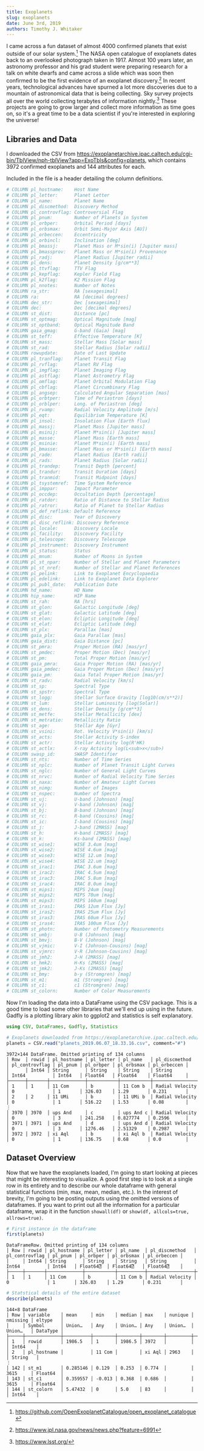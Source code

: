 ```yaml
---
title: Exoplanets
slug: exoplanets
date: June 3rd, 2019
authors: Timothy J. Whitaker
---
```


I came across a fun dataset of almost 4000 confirmed planets that exist outside of our solar system.[^1] The NASA open catalogue of exoplanets dates back to an overlooked photograph taken in 1917. Almost 100 years later, an astronomy professor and his grad student were preparing research for a talk on white dwarfs and came across a slide which was soon then confirmed to be the first evidence of an exoplanet discovery.[^2] In recent years, technological advances have spurned a lot more discoveries due to a mountain of astronomical data that is being collecting. Sky survey projects all over the world collecting terabytes of information nightly.[^3] These projects are going to grow larger and collect more information as time goes on, so it's a great time to be a data scientist if you're interested in exploring the universe!

## Libraries and Data

I downloaded the CSV from <https://exoplanetarchive.ipac.caltech.edu/cgi-bin/TblView/nph-tblView?app=ExoTbls&config=planets>, which contains 3972 confirmed exoplanets and 144 attributes for each.

Included in the file is a header detailing the column definitions.

```julia
# COLUMN pl_hostname:    Host Name
# COLUMN pl_letter:      Planet Letter
# COLUMN pl_name:        Planet Name
# COLUMN pl_discmethod:  Discovery Method
# COLUMN pl_controvflag: Controversial Flag
# COLUMN pl_pnum:        Number of Planets in System
# COLUMN pl_orbper:      Orbital Period [days]
# COLUMN pl_orbsmax:     Orbit Semi-Major Axis [AU])
# COLUMN pl_orbeccen:    Eccentricity
# COLUMN pl_orbincl:     Inclination [deg]
# COLUMN pl_bmassj:      Planet Mass or M*sin(i) [Jupiter mass]
# COLUMN pl_bmassprov:   Planet Mass or M*sin(i) Provenance
# COLUMN pl_radj:        Planet Radius [Jupiter radii]
# COLUMN pl_dens:        Planet Density [g/cm**3]
# COLUMN pl_ttvflag:     TTV Flag
# COLUMN pl_kepflag:     Kepler Field Flag
# COLUMN pl_k2flag:      K2 Mission Flag
# COLUMN pl_nnotes:      Number of Notes
# COLUMN ra_str:         RA [sexagesimal]
# COLUMN ra:             RA [decimal degrees]
# COLUMN dec_str:        Dec [sexagesimal]
# COLUMN dec:            Dec [decimal degrees]
# COLUMN st_dist:        Distance [pc]
# COLUMN st_optmag:      Optical Magnitude [mag]
# COLUMN st_optband:     Optical Magnitude Band
# COLUMN gaia_gmag:      G-band (Gaia) [mag]
# COLUMN st_teff:        Effective Temperature [K]
# COLUMN st_mass:        Stellar Mass [Solar mass]
# COLUMN st_rad:         Stellar Radius [Solar radii]
# COLUMN rowupdate:      Date of Last Update
# COLUMN pl_tranflag:    Planet Transit Flag
# COLUMN pl_rvflag:      Planet RV Flag
# COLUMN pl_imgflag:     Planet Imaging Flag
# COLUMN pl_astflag:     Planet Astrometry Flag
# COLUMN pl_omflag:      Planet Orbital Modulation Flag
# COLUMN pl_cbflag:      Planet Circumbinary Flag
# COLUMN pl_angsep:      Calculated Angular Separation [mas]
# COLUMN pl_orbtper:     Time of Periastron [days]
# COLUMN pl_orblper:     Long. of Periastron [deg]
# COLUMN pl_rvamp:       Radial Velocity Amplitude [m/s]
# COLUMN pl_eqt:         Equilibrium Temperature [K]
# COLUMN pl_insol:       Insolation Flux [Earth flux]
# COLUMN pl_massj:       Planet Mass [Jupiter mass]
# COLUMN pl_msinij:      Planet M*sin(i) [Jupiter mass]
# COLUMN pl_masse:       Planet Mass [Earth mass]
# COLUMN pl_msinie:      Planet M*sin(i) [Earth mass]
# COLUMN pl_bmasse:      Planet Mass or M*sin(i) [Earth mass]
# COLUMN pl_rade:        Planet Radius [Earth radii]
# COLUMN pl_rads:        Planet Radius [Solar radii]
# COLUMN pl_trandep:     Transit Depth [percent]
# COLUMN pl_trandur:     Transit Duration [days]
# COLUMN pl_tranmid:     Transit Midpoint [days]
# COLUMN pl_tsystemref:  Time System Reference
# COLUMN pl_imppar:      Impact Parameter
# COLUMN pl_occdep:      Occultation Depth [percentage]
# COLUMN pl_ratdor:      Ratio of Distance to Stellar Radius
# COLUMN pl_ratror:      Ratio of Planet to Stellar Radius
# COLUMN pl_def_reflink: Default Reference
# COLUMN pl_disc:        Year of Discovery
# COLUMN pl_disc_reflink: Discovery Reference
# COLUMN pl_locale:      Discovery Locale
# COLUMN pl_facility:    Discovery Facility
# COLUMN pl_telescope:   Discovery Telescope
# COLUMN pl_instrument:  Discovery Instrument
# COLUMN pl_status:      Status
# COLUMN pl_mnum:        Number of Moons in System
# COLUMN pl_st_npar:     Number of Stellar and Planet Parameters
# COLUMN pl_st_nref:     Number of Stellar and Planet References
# COLUMN pl_pelink:      Link to Exoplanet Encyclopaedia
# COLUMN pl_edelink:     Link to Exoplanet Data Explorer
# COLUMN pl_publ_date:   Publication Date
# COLUMN hd_name:        HD Name
# COLUMN hip_name:       HIP Name
# COLUMN st_rah:         RA [hrs]
# COLUMN st_glon:        Galactic Longitude [deg]
# COLUMN st_glat:        Galactic Latitude [deg]
# COLUMN st_elon:        Ecliptic Longitude [deg]
# COLUMN st_elat:        Ecliptic Latitude [deg]
# COLUMN st_plx:         Parallax [mas]
# COLUMN gaia_plx:       Gaia Parallax [mas]
# COLUMN gaia_dist:      Gaia Distance [pc]
# COLUMN st_pmra:        Proper Motion (RA) [mas/yr]
# COLUMN st_pmdec:       Proper Motion (Dec) [mas/yr]
# COLUMN st_pm:          Total Proper Motion [mas/yr]
# COLUMN gaia_pmra:      Gaia Proper Motion (RA) [mas/yr]
# COLUMN gaia_pmdec:     Gaia Proper Motion (Dec) [mas/yr]
# COLUMN gaia_pm:        Gaia Total Proper Motion [mas/yr]
# COLUMN st_radv:        Radial Velocity [km/s]
# COLUMN st_sp:          Spectral Type
# COLUMN st_spstr:       Spectral Type
# COLUMN st_logg:        Stellar Surface Gravity [log10(cm/s**2)]
# COLUMN st_lum:         Stellar Luminosity [log(Solar)]
# COLUMN st_dens:        Stellar Density [g/cm**3]
# COLUMN st_metfe:       Stellar Metallicity [dex]
# COLUMN st_metratio:    Metallicity Ratio
# COLUMN st_age:         Stellar Age [Gyr]
# COLUMN st_vsini:       Rot. Velocity V*sin(i) [km/s]
# COLUMN st_acts:        Stellar Activity S-index
# COLUMN st_actr:        Stellar Activity log(R'HK)
# COLUMN st_actlx:       X-ray Activity log(L<sub>x</sub>)
# COLUMN swasp_id:       SWASP Identifier
# COLUMN st_nts:         Number of Time Series
# COLUMN st_nplc:        Number of Planet Transit Light Curves
# COLUMN st_nglc:        Number of General Light Curves
# COLUMN st_nrvc:        Number of Radial Velocity Time Series
# COLUMN st_naxa:        Number of Amateur Light Curves
# COLUMN st_nimg:        Number of Images
# COLUMN st_nspec:       Number of Spectra
# COLUMN st_uj:          U-band (Johnson) [mag]
# COLUMN st_vj:          V-band (Johnson) [mag]
# COLUMN st_bj:          B-band (Johnson) [mag]
# COLUMN st_rc:          R-band (Cousins) [mag]
# COLUMN st_ic:          I-band (Cousins) [mag]
# COLUMN st_j:           J-band (2MASS) [mag]
# COLUMN st_h:           H-band (2MASS) [mag]
# COLUMN st_k:           Ks-band (2MASS) [mag]
# COLUMN st_wise1:       WISE 3.4um [mag]
# COLUMN st_wise2:       WISE 4.6um [mag]
# COLUMN st_wise3:       WISE 12.um [mag]
# COLUMN st_wise4:       WISE 22.um [mag]
# COLUMN st_irac1:       IRAC 3.6um [mag]
# COLUMN st_irac2:       IRAC 4.5um [mag]
# COLUMN st_irac3:       IRAC 5.8um [mag]
# COLUMN st_irac4:       IRAC 8.0um [mag]
# COLUMN st_mips1:       MIPS 24um [mag]
# COLUMN st_mips2:       MIPS 70um [mag]
# COLUMN st_mips3:       MIPS 160um [mag]
# COLUMN st_iras1:       IRAS 12um Flux [Jy]
# COLUMN st_iras2:       IRAS 25um Flux [Jy]
# COLUMN st_iras3:       IRAS 60um Flux [Jy]
# COLUMN st_iras4:       IRAS 100um Flux [Jy]
# COLUMN st_photn:       Number of Photometry Measurements
# COLUMN st_umbj:        U-B (Johnson) [mag]
# COLUMN st_bmvj:        B-V (Johnson) [mag]
# COLUMN st_vjmic:       V-I (Johnson-Cousins) [mag]
# COLUMN st_vjmrc:       V-R (Johnson-Cousins) [mag]
# COLUMN st_jmh2:        J-H (2MASS) [mag]
# COLUMN st_hmk2:        H-Ks (2MASS) [mag]
# COLUMN st_jmk2:        J-Ks (2MASS) [mag]
# COLUMN st_bmy:         b-y (Stromgren) [mag]
# COLUMN st_m1:          m1 (Stromgren) [mag]
# COLUMN st_c1:          c1 (Stromgren) [mag]
# COLUMN st_colorn:      Number of Color Measurements
```

Now I'm loading the data into a DataFrame using the CSV package. This is a good time to load some other libraries that we'll end up using in the future. Gadfly is a plotting library akin to ggplot2 and statistics is self explanatory.

```julia
using CSV, DataFrames, Gadfly, Statistics

# Exoplanets downloaded from https://exoplanetarchive.ipac.caltech.edu/cgi-bin/TblView/nph-tblView?app=ExoTbls&config=planets
planets = CSV.read("planets_2019.06.07_18.33.16.csv", comment="#")
```

```text
3972×144 DataFrame. Omitted printing of 134 columns
│ Row  │ rowid │ pl_hostname │ pl_letter │ pl_name   │ pl_discmethod   │ pl_controvflag │ pl_pnum │ pl_orbper │ pl_orbsmax │ pl_orbeccen │
│      │ Int64 │ String      │ String    │ String    │ String          │ Int64          │ Int64   │ Float64   │ Float64    │ Float64     │
├──────┼───────┼─────────────┼───────────┼───────────┼─────────────────┼────────────────┼─────────┼───────────┼────────────┼─────────────┤
│ 1    │ 1     │ 11 Com      │ b         │ 11 Com b  │ Radial Velocity │ 0              │ 1       │ 326.03    │ 1.29       │ 0.231       │
│ 2    │ 2     │ 11 UMi      │ b         │ 11 UMi b  │ Radial Velocity │ 0              │ 1       │ 516.22    │ 1.53       │ 0.08        │
⋮
│ 3970 │ 3970  │ ups And     │ c         │ ups And c │ Radial Velocity │ 0              │ 3       │ 241.258   │ 0.827774   │ 0.2596      │
│ 3971 │ 3971  │ ups And     │ d         │ ups And d │ Radial Velocity │ 0              │ 3       │ 1276.46   │ 2.51329    │ 0.2987      │
│ 3972 │ 3972  │ xi Aql      │ b         │ xi Aql b  │ Radial Velocity │ 0              │ 1       │ 136.75    │ 0.68       │ 0.0         │
```

## Dataset Overview

Now that we have the exoplanets loaded, I'm going to start looking at pieces that might be interesting to visualize. A good first step is to look at a single row in its entirety and to describe our whole dataframe with general statistical functions (min, max, mean, median, etc.). In the interest of brevity, I'm going to be posting outputs using the omitted versions of dataframes. If you want to print out all the information for a particular dataframe, wrap it in the function `showall(df)` or `show(df, allcols=true, allrows=true)`.

```julia
# First instance in the dataframe
first(planets)
```

```text
DataFrameRow. Omitted printing of 134 columns
│ Row │ rowid │ pl_hostname │ pl_letter │ pl_name  │ pl_discmethod   │ pl_controvflag │ pl_pnum │ pl_orbper │ pl_orbsmax │ pl_orbeccen │
│     │ Int64 │ String      │ String    │ String   │ String          │ Int64          │ Int64   │ Float64⍰  │ Float64⍰   │ Float64⍰    │
├─────┼───────┼─────────────┼───────────┼──────────┼─────────────────┼────────────────┼─────────┼───────────┼────────────┼─────────────┤
│ 1   │ 1     │ 11 Com      │ b         │ 11 Com b │ Radial Velocity │ 0              │ 1       │ 326.03    │ 1.29       │ 0.231       │
```

```julia
# Statstical details of the entire dataset
describe(planets)
```

```text
144×8 DataFrame
│ Row │ variable    │ mean     │ min    │ median │ max    │ nunique │ nmissing │ eltype   │
│     │ Symbol      │ Union…   │ Any    │ Union… │ Any    │ Union…  │ Union…   │ DataType │
├─────┼─────────────┼──────────┼────────┼────────┼────────┼─────────┼──────────┼──────────┤
│ 1   │ rowid       │ 1986.5   │ 1      │ 1986.5 │ 3972   │         │          │ Int64    │
│ 2   │ pl_hostname │          │ 11 Com │        │ xi Aql │ 2963    │          │ String   │
⋮
│ 142 │ st_m1       │ 0.285146 │ 0.129  │ 0.253  │ 0.774  │         │ 3615     │ Float64  │
│ 143 │ st_c1       │ 0.359557 │ -0.013 │ 0.368  │ 0.686  │         │ 3615     │ Float64  │
│ 144 │ st_colorn   │ 5.47432  │ 0      │ 5.0    │ 83     │         │          │ Int64    │
```

[^1]: https://github.com/OpenExoplanetCatalogue/open_exoplanet_catalogue
[^2]: https://www.jpl.nasa.gov/news/news.php?feature=6991
[^3]: https://www.lsst.org/
